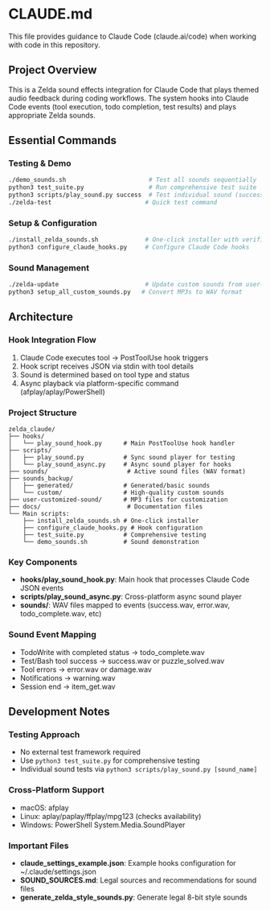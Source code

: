 # CLAUDE.md

This file provides guidance to Claude Code (claude.ai/code) when working with code in this repository.

## Project Overview

This is a Zelda sound effects integration for Claude Code that plays themed audio feedback during coding workflows. The system hooks into Claude Code events (tool execution, todo completion, test results) and plays appropriate Zelda sounds.

## Essential Commands

### Testing & Demo
```bash
./demo_sounds.sh                       # Test all sounds sequentially
python3 test_suite.py                  # Run comprehensive test suite
python3 scripts/play_sound.py success  # Test individual sound (success/error/todo_complete/etc)
./zelda-test                          # Quick test command
```

### Setup & Configuration
```bash
./install_zelda_sounds.sh             # One-click installer with verification
python3 configure_claude_hooks.py     # Configure Claude Code hooks
```

### Sound Management
```bash
./zelda-update                        # Update custom sounds from user-customized-sound/
python3 setup_all_custom_sounds.py   # Convert MP3s to WAV format
```

## Architecture

### Hook Integration Flow
1. Claude Code executes tool → PostToolUse hook triggers
2. Hook script receives JSON via stdin with tool details
3. Sound is determined based on tool type and status
4. Async playback via platform-specific command (afplay/aplay/PowerShell)

### Project Structure
```
zelda_claude/
├── hooks/
│   └── play_sound_hook.py      # Main PostToolUse hook handler
├── scripts/
│   ├── play_sound.py           # Sync sound player for testing
│   └── play_sound_async.py     # Async sound player for hooks
├── sounds/                      # Active sound files (WAV format)
├── sounds_backup/
│   ├── generated/              # Generated/basic sounds
│   └── custom/                 # High-quality custom sounds
├── user-customized-sound/      # MP3 files for customization
├── docs/                        # Documentation files
└── Main scripts:
    ├── install_zelda_sounds.sh # One-click installer
    ├── configure_claude_hooks.py # Hook configuration
    ├── test_suite.py           # Comprehensive testing
    └── demo_sounds.sh          # Sound demonstration
```

### Key Components
- **hooks/play_sound_hook.py**: Main hook that processes Claude Code JSON events
- **scripts/play_sound_async.py**: Cross-platform async sound player
- **sounds/**: WAV files mapped to events (success.wav, error.wav, todo_complete.wav, etc)

### Sound Event Mapping
- TodoWrite with completed status → todo_complete.wav
- Test/Bash tool success → success.wav or puzzle_solved.wav
- Tool errors → error.wav or damage.wav
- Notifications → warning.wav
- Session end → item_get.wav

## Development Notes

### Testing Approach
- No external test framework required
- Use `python3 test_suite.py` for comprehensive testing
- Individual sound tests via `python3 scripts/play_sound.py [sound_name]`

### Cross-Platform Support
- macOS: afplay
- Linux: aplay/paplay/ffplay/mpg123 (checks availability)
- Windows: PowerShell System.Media.SoundPlayer

### Important Files
- **claude_settings_example.json**: Example hooks configuration for ~/.claude/settings.json
- **SOUND_SOURCES.md**: Legal sources and recommendations for sound files
- **generate_zelda_style_sounds.py**: Generate legal 8-bit style sounds